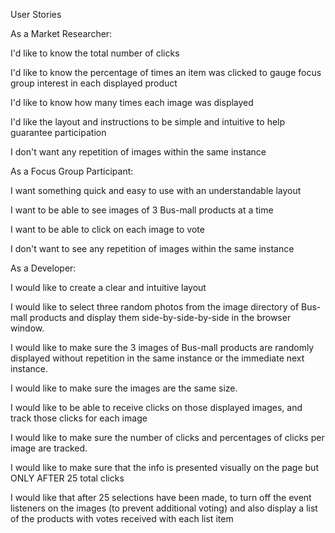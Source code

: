 User Stories

As a Market Researcher:

I'd like to know the total number of clicks

I'd like to know the percentage of times an item was clicked to gauge focus group interest in each displayed product

I'd like to know how many times each image was displayed

I'd like the layout and instructions to be simple and intuitive to help guarantee participation

I don't want any repetition of images within the same instance



As a Focus Group Participant:

I want something quick and easy to use with an understandable layout

I want to be able to see images of 3 Bus-mall products at a time

I want to be able to click on each image to vote

I don't want to see any repetition of images within the same instance



As a Developer:

I would like to create a clear and intuitive layout

I would like to select three random photos from the image directory of Bus-mall products and display them side-by-side-by-side in the browser window.

I would like to make sure the 3 images of Bus-mall products are randomly displayed without repetition in the same instance or the immediate next instance.

I would like to make sure the images are the same size.

I would like to be able to receive clicks on those displayed images, and track those clicks for each image

I would like to make sure the number of clicks and percentages of clicks per image are tracked.

I would like to make sure that the info is presented visually on the page but ONLY AFTER 25 total clicks

I would like that after 25 selections have been made, to turn off the event listeners on the images (to prevent additional voting) and also display a list of the products with votes received with each list item
